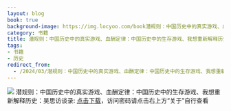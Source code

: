 ```yaml
---
layout: blog
book: true
background-image: https://img.locyoo.com/book潜规则：中国历史中的真实游戏、血酬定律：中国历史中的生存游戏、我想重新解释历史：吴思访谈录.jpg
category: 书籍
title: 潜规则：中国历史中的真实游戏、血酬定律：中国历史中的生存游戏、我想重新解释历史：吴思访谈录
tags:
- 书籍
- 历史
redirect_from:
  - /2024/03/潜规则：中国历史中的真实游戏、血酬定律：中国历史中的生存游戏、我想重新解释历史：吴思访谈录/
---
```

![](https://img.locyoo.com/book潜规则：中国历史中的真实游戏、血酬定律：中国历史中的生存游戏、我想重新解释历史：吴思访谈录.jpg)
潜规则：中国历史中的真实游戏、血酬定律：中国历史中的生存游戏、我想重新解释历史：吴思访谈录: <a name = "ref1" href="https://url18.ctfile.com/f/50983618-1418307977-1fe8b7?p=3619">点击下载</a>，访问密码请点击右上方“关于”自行查看